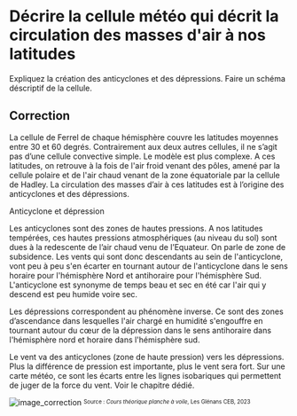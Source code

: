 ﻿# Décrire la cellule météo qui décrit la circulation des masses d'air à nos latitudes

Expliquez la création des anticyclones et des dépressions.
Faire un schéma déscriptif de la cellule.

## Correction

La cellule de Ferrel de chaque hémisphère couvre les latitudes moyennes entre 30 et 60 degrés. Contrairement aux deux autres cellules, il ne s’agit pas d’une cellule convective simple. Le modèle est plus complexe. A ces latitudes, on retrouve à la fois de l'air froid venant des pôles, amené par la cellule polaire et de l'air chaud venant de la zone équatoriale par la cellule de Hadley. La circulation des masses d’air à ces latitudes est à l’origine des anticyclones et des dépressions.

Anticyclone et dépression

Les anticyclones sont des zones de hautes pressions. A nos latitudes tempérées, ces hautes pressions atmosphériques (au niveau du sol) sont dues à la redescente de l’air chaud venu de l’Equateur. On parle de zone de subsidence. Les vents qui sont donc descendants au sein de l'anticyclone, vont peu à peu s'en écarter en tournant autour de l'anticyclone dans le sens horaire pour l'hémisphère Nord et antihoraire pour l'hémisphère Sud. L'anticyclone est synonyme de temps beau et sec en été car l'air qui y descend est peu humide voire sec.

Les dépressions correspondent au phénomène inverse. Ce sont des zones d’ascendance dans lesquelles l'air chargé en humidité s'engouffre en tournant autour du cœur de la dépression dans le sens antihoraire dans l'hémisphère nord et horaire dans l'hémisphère sud. 

Le vent va des anticyclones (zone de haute pression) vers les dépressions. Plus la différence de pression est importante, plus le vent sera fort. Sur une carte météo, ce sont les écarts entre les lignes isobariques qui permettent de juger de la force du vent. Voir le chapitre dédié.


![image_correction](./images/ferrel.png)
<sup><sub>Source : *Cours théorique planche à voile*, Les Glénans CEB, 2023 </sub></sup>